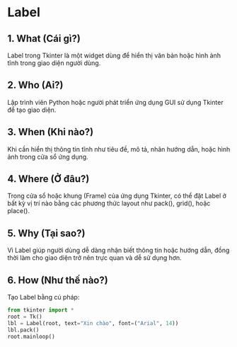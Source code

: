 # Label
## 1. What (Cái gì?)
Label trong Tkinter là một widget dùng để hiển thị văn bản hoặc hình ảnh tĩnh trong giao diện người dùng.

## 2. Who (Ai?)
Lập trình viên Python hoặc người phát triển ứng dụng GUI sử dụng Tkinter để tạo giao diện.

## 3. When (Khi nào?)
Khi cần hiển thị thông tin tĩnh như tiêu đề, mô tả, nhãn hướng dẫn, hoặc hình ảnh trong cửa sổ ứng dụng.

## 4. Where (Ở đâu?)
Trong cửa sổ hoặc khung (Frame) của ứng dụng Tkinter, có thể đặt Label ở bất kỳ vị trí nào bằng các phương thức layout như pack(), grid(), hoặc place().

## 5. Why (Tại sao?)
Vì Label giúp người dùng dễ dàng nhận biết thông tin hoặc hướng dẫn, đồng thời làm cho giao diện trở nên trực quan và dễ sử dụng hơn.

## 6. How (Như thế nào?)
Tạo Label bằng cú pháp:
```python
from tkinter import *
root = Tk()
lbl = Label(root, text="Xin chào", font=("Arial", 14))
lbl.pack()
root.mainloop()
```

